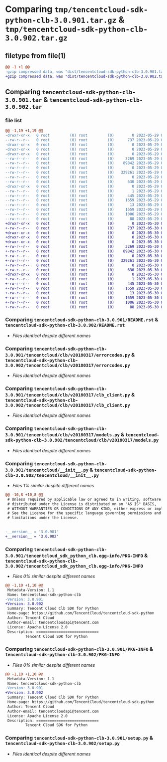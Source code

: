 # Comparing `tmp/tencentcloud-sdk-python-clb-3.0.901.tar.gz` & `tmp/tencentcloud-sdk-python-clb-3.0.902.tar.gz`

## filetype from file(1)

```diff
@@ -1 +1 @@
-gzip compressed data, was "dist/tencentcloud-sdk-python-clb-3.0.901.tar", last modified: Mon May 29 02:23:05 2023, max compression
+gzip compressed data, was "dist/tencentcloud-sdk-python-clb-3.0.902.tar", last modified: Tue May 30 00:19:05 2023, max compression
```

## Comparing `tencentcloud-sdk-python-clb-3.0.901.tar` & `tencentcloud-sdk-python-clb-3.0.902.tar`

### file list

```diff
@@ -1,19 +1,19 @@
-drwxr-xr-x   0 root         (0) root         (0)        0 2023-05-29 02:23:05.000000 tencentcloud-sdk-python-clb-3.0.901/
--rw-r--r--   0 root         (0) root         (0)      737 2023-05-29 02:23:05.000000 tencentcloud-sdk-python-clb-3.0.901/README.rst
-drwxr-xr-x   0 root         (0) root         (0)        0 2023-05-29 02:23:05.000000 tencentcloud-sdk-python-clb-3.0.901/tencentcloud/
-drwxr-xr-x   0 root         (0) root         (0)        0 2023-05-29 02:23:05.000000 tencentcloud-sdk-python-clb-3.0.901/tencentcloud/clb/
-drwxr-xr-x   0 root         (0) root         (0)        0 2023-05-29 02:23:05.000000 tencentcloud-sdk-python-clb-3.0.901/tencentcloud/clb/v20180317/
--rw-r--r--   0 root         (0) root         (0)     3269 2023-05-29 02:23:05.000000 tencentcloud-sdk-python-clb-3.0.901/tencentcloud/clb/v20180317/errorcodes.py
--rw-r--r--   0 root         (0) root         (0)    89842 2023-05-29 02:23:05.000000 tencentcloud-sdk-python-clb-3.0.901/tencentcloud/clb/v20180317/clb_client.py
--rw-r--r--   0 root         (0) root         (0)        0 2023-05-29 02:23:05.000000 tencentcloud-sdk-python-clb-3.0.901/tencentcloud/clb/v20180317/__init__.py
--rw-r--r--   0 root         (0) root         (0)   329261 2023-05-29 02:23:05.000000 tencentcloud-sdk-python-clb-3.0.901/tencentcloud/clb/v20180317/models.py
--rw-r--r--   0 root         (0) root         (0)        0 2023-05-29 02:23:05.000000 tencentcloud-sdk-python-clb-3.0.901/tencentcloud/clb/__init__.py
--rw-r--r--   0 root         (0) root         (0)      630 2023-05-29 02:23:05.000000 tencentcloud-sdk-python-clb-3.0.901/tencentcloud/__init__.py
-drwxr-xr-x   0 root         (0) root         (0)        0 2023-05-29 02:23:05.000000 tencentcloud-sdk-python-clb-3.0.901/tencentcloud_sdk_python_clb.egg-info/
--rw-r--r--   0 root         (0) root         (0)        1 2023-05-29 02:23:05.000000 tencentcloud-sdk-python-clb-3.0.901/tencentcloud_sdk_python_clb.egg-info/dependency_links.txt
--rw-r--r--   0 root         (0) root         (0)      445 2023-05-29 02:23:05.000000 tencentcloud-sdk-python-clb-3.0.901/tencentcloud_sdk_python_clb.egg-info/SOURCES.txt
--rw-r--r--   0 root         (0) root         (0)     1659 2023-05-29 02:23:05.000000 tencentcloud-sdk-python-clb-3.0.901/tencentcloud_sdk_python_clb.egg-info/PKG-INFO
--rw-r--r--   0 root         (0) root         (0)       13 2023-05-29 02:23:05.000000 tencentcloud-sdk-python-clb-3.0.901/tencentcloud_sdk_python_clb.egg-info/top_level.txt
--rw-r--r--   0 root         (0) root         (0)     1659 2023-05-29 02:23:05.000000 tencentcloud-sdk-python-clb-3.0.901/PKG-INFO
--rw-r--r--   0 root         (0) root         (0)     1006 2023-05-29 02:23:05.000000 tencentcloud-sdk-python-clb-3.0.901/setup.py
--rw-r--r--   0 root         (0) root         (0)       88 2023-05-29 02:23:05.000000 tencentcloud-sdk-python-clb-3.0.901/setup.cfg
+drwxr-xr-x   0 root         (0) root         (0)        0 2023-05-30 00:19:05.000000 tencentcloud-sdk-python-clb-3.0.902/
+-rw-r--r--   0 root         (0) root         (0)      737 2023-05-30 00:19:05.000000 tencentcloud-sdk-python-clb-3.0.902/README.rst
+drwxr-xr-x   0 root         (0) root         (0)        0 2023-05-30 00:19:05.000000 tencentcloud-sdk-python-clb-3.0.902/tencentcloud/
+drwxr-xr-x   0 root         (0) root         (0)        0 2023-05-30 00:19:05.000000 tencentcloud-sdk-python-clb-3.0.902/tencentcloud/clb/
+drwxr-xr-x   0 root         (0) root         (0)        0 2023-05-30 00:19:05.000000 tencentcloud-sdk-python-clb-3.0.902/tencentcloud/clb/v20180317/
+-rw-r--r--   0 root         (0) root         (0)     3269 2023-05-30 00:19:05.000000 tencentcloud-sdk-python-clb-3.0.902/tencentcloud/clb/v20180317/errorcodes.py
+-rw-r--r--   0 root         (0) root         (0)    89842 2023-05-30 00:19:05.000000 tencentcloud-sdk-python-clb-3.0.902/tencentcloud/clb/v20180317/clb_client.py
+-rw-r--r--   0 root         (0) root         (0)        0 2023-05-30 00:19:05.000000 tencentcloud-sdk-python-clb-3.0.902/tencentcloud/clb/v20180317/__init__.py
+-rw-r--r--   0 root         (0) root         (0)   329261 2023-05-30 00:19:05.000000 tencentcloud-sdk-python-clb-3.0.902/tencentcloud/clb/v20180317/models.py
+-rw-r--r--   0 root         (0) root         (0)        0 2023-05-30 00:19:05.000000 tencentcloud-sdk-python-clb-3.0.902/tencentcloud/clb/__init__.py
+-rw-r--r--   0 root         (0) root         (0)      630 2023-05-30 00:19:05.000000 tencentcloud-sdk-python-clb-3.0.902/tencentcloud/__init__.py
+drwxr-xr-x   0 root         (0) root         (0)        0 2023-05-30 00:19:05.000000 tencentcloud-sdk-python-clb-3.0.902/tencentcloud_sdk_python_clb.egg-info/
+-rw-r--r--   0 root         (0) root         (0)        1 2023-05-30 00:19:05.000000 tencentcloud-sdk-python-clb-3.0.902/tencentcloud_sdk_python_clb.egg-info/dependency_links.txt
+-rw-r--r--   0 root         (0) root         (0)      445 2023-05-30 00:19:05.000000 tencentcloud-sdk-python-clb-3.0.902/tencentcloud_sdk_python_clb.egg-info/SOURCES.txt
+-rw-r--r--   0 root         (0) root         (0)     1659 2023-05-30 00:19:05.000000 tencentcloud-sdk-python-clb-3.0.902/tencentcloud_sdk_python_clb.egg-info/PKG-INFO
+-rw-r--r--   0 root         (0) root         (0)       13 2023-05-30 00:19:05.000000 tencentcloud-sdk-python-clb-3.0.902/tencentcloud_sdk_python_clb.egg-info/top_level.txt
+-rw-r--r--   0 root         (0) root         (0)     1659 2023-05-30 00:19:05.000000 tencentcloud-sdk-python-clb-3.0.902/PKG-INFO
+-rw-r--r--   0 root         (0) root         (0)     1006 2023-05-30 00:19:05.000000 tencentcloud-sdk-python-clb-3.0.902/setup.py
+-rw-r--r--   0 root         (0) root         (0)       88 2023-05-30 00:19:05.000000 tencentcloud-sdk-python-clb-3.0.902/setup.cfg
```

### Comparing `tencentcloud-sdk-python-clb-3.0.901/README.rst` & `tencentcloud-sdk-python-clb-3.0.902/README.rst`

 * *Files identical despite different names*

### Comparing `tencentcloud-sdk-python-clb-3.0.901/tencentcloud/clb/v20180317/errorcodes.py` & `tencentcloud-sdk-python-clb-3.0.902/tencentcloud/clb/v20180317/errorcodes.py`

 * *Files identical despite different names*

### Comparing `tencentcloud-sdk-python-clb-3.0.901/tencentcloud/clb/v20180317/clb_client.py` & `tencentcloud-sdk-python-clb-3.0.902/tencentcloud/clb/v20180317/clb_client.py`

 * *Files identical despite different names*

### Comparing `tencentcloud-sdk-python-clb-3.0.901/tencentcloud/clb/v20180317/models.py` & `tencentcloud-sdk-python-clb-3.0.902/tencentcloud/clb/v20180317/models.py`

 * *Files identical despite different names*

### Comparing `tencentcloud-sdk-python-clb-3.0.901/tencentcloud/__init__.py` & `tencentcloud-sdk-python-clb-3.0.902/tencentcloud/__init__.py`

 * *Files 1% similar despite different names*

```diff
@@ -10,8 +10,8 @@
 # Unless required by applicable law or agreed to in writing, software
 # distributed under the License is distributed on an "AS IS" BASIS,
 # WITHOUT WARRANTIES OR CONDITIONS OF ANY KIND, either express or implied.
 # See the License for the specific language governing permissions and
 # limitations under the License.
 
 
-__version__ = '3.0.901'
+__version__ = '3.0.902'
```

### Comparing `tencentcloud-sdk-python-clb-3.0.901/tencentcloud_sdk_python_clb.egg-info/PKG-INFO` & `tencentcloud-sdk-python-clb-3.0.902/tencentcloud_sdk_python_clb.egg-info/PKG-INFO`

 * *Files 0% similar despite different names*

```diff
@@ -1,10 +1,10 @@
 Metadata-Version: 1.1
 Name: tencentcloud-sdk-python-clb
-Version: 3.0.901
+Version: 3.0.902
 Summary: Tencent Cloud Clb SDK for Python
 Home-page: https://github.com/TencentCloud/tencentcloud-sdk-python
 Author: Tencent Cloud
 Author-email: tencentcloudapi@tencent.com
 License: Apache License 2.0
 Description: ============================
         Tencent Cloud SDK for Python
```

### Comparing `tencentcloud-sdk-python-clb-3.0.901/PKG-INFO` & `tencentcloud-sdk-python-clb-3.0.902/PKG-INFO`

 * *Files 0% similar despite different names*

```diff
@@ -1,10 +1,10 @@
 Metadata-Version: 1.1
 Name: tencentcloud-sdk-python-clb
-Version: 3.0.901
+Version: 3.0.902
 Summary: Tencent Cloud Clb SDK for Python
 Home-page: https://github.com/TencentCloud/tencentcloud-sdk-python
 Author: Tencent Cloud
 Author-email: tencentcloudapi@tencent.com
 License: Apache License 2.0
 Description: ============================
         Tencent Cloud SDK for Python
```

### Comparing `tencentcloud-sdk-python-clb-3.0.901/setup.py` & `tencentcloud-sdk-python-clb-3.0.902/setup.py`

 * *Files identical despite different names*

